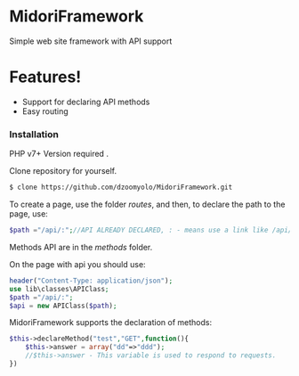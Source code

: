# MidoriFramework


Simple web site framework with API support
# Features!

  - Support for declaring API methods
  - Easy routing


### Installation

PHP v7+ Version required .

Clone repository for yourself.

```sh
$ clone https://github.com/dzoomyolo/MidoriFramework.git
```

To create a page, use the folder *routes*,
and then, to declare the path to the page, use:
```php
$path ="/api/:";//API ALREADY DECLARED, : - means use a link like /api/foo/bar
```
Methods API are in the *methods* folder.

On the page with api you should use:
```php
header("Content-Type: application/json");
use lib\classes\APIClass;
$path ="/api/:";
$api = new APIClass($path);
```

MidoriFramework supports the declaration of methods:
```php
$this->declareMethod("test","GET",function(){
    $this->answer = array("dd"=>"ddd");
    //$this->answer - This variable is used to respond to requests.
})
```



